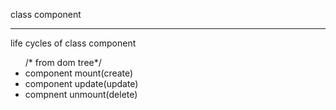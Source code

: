 class component

<hr/>
life cycles of class component
<ul>
/* from dom tree*/
<li> component mount(create)</li>
<li>component update(update)</li>
<li>compnent unmount(delete)</li>
</ul>
